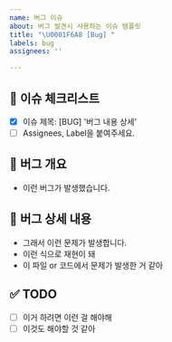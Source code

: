 ```yaml
---
name: 버그 이슈
about: 버그 발견시 사용하는 이슈 템플릿
title: "\U0001F6A8 [Bug] "
labels: bug
assignees: ''

---
```


## 🚨 이슈 체크리스트

- [x] 이슈 제목: [BUG] '버그 내용 상세'
- [ ] Assignees, Label을 붙여주세요.

## 🐛 버그 개요

- 이런 버그가 발생했습니다.

## 🐞 버그 상세 내용

- 그래서 이런 문제가 발생합니다.
- 이런 식으로 재현이 돼
- 이 파일 or 코드에서 문제가 발생한 거 같아

## ✅ TODO

- [ ] 이거 하려면 이런 걸 해야해
- [ ] 이것도 해야할 것 같아
